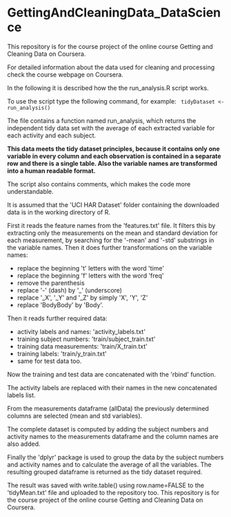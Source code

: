 # GettingAndCleaningData_DataScience
This repository is for the course project of the online course 
Getting and Cleaning Data on Coursera.

For detailed information about the data used for cleaning and 
processing check the course webpage on Coursera.

In the following it is described how the the run_analysis.R script 
works.

To use the script type the following command, for example:
` tidyDataset <- run_analysis()`

The file contains a function named run_analysis, which returns the 
independent tidy data set with the average of each extracted variable 
for each activity and each subject.

**This data meets the tidy dataset principles, because it 
contains only one variable in every column and each observation 
is contained in a separate row and there is a single table.
Also the variable names are transformed into a human readable format.**

The script also contains comments, which makes the code more understandable.

It is assumed that the 'UCI HAR Dataset' folder containing the 
downloaded data is in the working directory of R.

First it reads the feature names from the 'features.txt' file. 
It filters this by extracting only the measurements on the mean and 
standard deviation for each measurement, by searching for the 
'-mean' and '-std' substrings in the variable names.
Then it does further transformations on the variable names:
* replace the beginning 't' letters with the word 'time'
* replace the beginning 'f' letters with the word 'freq'
* remove the parenthesis
* replace '-' (dash) by '_' (underscore)
* replace '_X', '_Y' and '_Z' by simply 'X', 'Y', 'Z'
* replace 'BodyBody' by 'Body'.

Then it reads further required data:
* activity labels and names: 'activity_labels.txt'
* training subject numbers: 'train/subject_train.txt'
* training data measurements: 'train/X_train.txt'
* training labels: 'train/y_train.txt'
* same for test data too.

Now the training and test data are concatenated with the 'rbind' function.

The activity labels are replaced with their names in the new 
concatenated labels list.

From the measurements dataframe (allData) the previously determined 
columns are selected (mean and std variables). 

The complete dataset is computed by adding the subject numbers and activity 
names to the measurements dataframe and the column names are also added.

Finally the 'dplyr' package is used to group the data by the 
subject numbers and activity names and to calculate the average 
of all the variables. The resulting grouped dataframe is returned 
as the tidy dataset required.

The result was saved with write.table() using row.name=FALSE 
to the 'tidyMean.txt' file and uploaded to the repository too.
This repository is for the course project of the online course Getting and Cleaning Data on Coursera.
